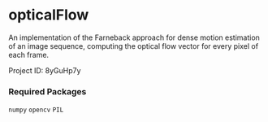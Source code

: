 # opticalFlow
An implementation of the Farneback approach for dense motion estimation of an image sequence, computing the optical flow vector for every pixel of each frame.

Project ID: 8yGuHp7y

### Required Packages

`numpy` `opencv` `PIL`
